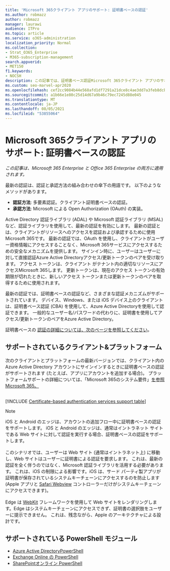 ```yaml
---
title: 'Microsoft 365クライアント アプリのサポート: 証明書ベースの認証'
ms.author: robmazz
author: robmazz
manager: laurawi
audience: ITPro
ms.topic: article
ms.service: o365-administration
localization_priority: Normal
ms.collection:
- Strat_O365_Enterprise
- M365-subscription-management
search.appverid:
- MET150
f1.keywords:
- NOCSH
description: この記事では、証明書ベース認証Microsoft 365クライアント アプリのサポートに関する詳細を確認します。
ms.custom: seo-marvel-apr2020
ms.openlocfilehash: cef2cc9084b44e568afd1df7291a21dce8c4ae3dd7a3feb8dcba31f20d5a31b0
ms.sourcegitcommit: a1b66e1e80c25d14d67a9b46c79ec7245d88e045
ms.translationtype: MT
ms.contentlocale: ja-JP
ms.lasthandoff: 08/05/2021
ms.locfileid: "53855064"
---
```

# <a name="microsoft-365-client-app-support-certificate-based-authentication"></a>Microsoft 365クライアント アプリのサポート: 証明書ベースの認証

*この記事は、Microsoft 365 Enterprise と Office 365 Enterprise の両方に適用されます。*

最新の認証は、認証と承認方法の組み合わせの傘下の用語です。 以下のようなメソッドがあります。

- **認証方法**: 多要素認証。クライアント証明書ベースの認証。
- **承認方法**: Microsoft による Open Authorization (OAuth) の実装。

Active Directory 認証ライブラリ (ADAL) や Microsoft 認証ライブラリ (MSAL) など、認証ライブラリを使用して、最新の認証を有効にします。 最新の認証とは、クライアントがリソースへのアクセスを認証および承認するために使用Microsoft 365です。 最新の認証では、OAuth を使用し、クライアントがユーザー資格情報にアクセスすることなく、Microsoft 365サービスにアクセスするための安全なメカニズムを提供します。 サインイン時に、ユーザーはユーザーに対して直接認証Azure Active Directoryアクセス/更新トークンのペアを受け取ります。 アクセス トークンは、クライアント がテナント内の適切なリソースにアクセスMicrosoft 365します。 更新トークンは、現在のアクセス トークンの有効期限が切れたときに、新しいアクセス トークンまたは更新トークンのペアを取得するために使用されます。

最新の認証では、証明書ベースの認証など、さまざまな認証メカニズムがサポートされています。 デバイス、Windows、または iOS デバイス上のクライアントは、証明書ベース認証 (CBA) を使用して、Azure Active Directoryを使用して認証できます。 一般的なユーザー名/パスワードの代わりに、証明書を使用してアクセス/更新トークンのペアをAzure Active Directory。

証明書ベースの [認証の詳細については、次のページを参照してください](/azure/active-directory/authentication/active-directory-certificate-based-authentication-get-started)。

## <a name="supported-clients--platforms"></a>サポートされているクライアント&プラットフォーム

次のクライアントとプラットフォームの最新バージョンでは、クライアント内の Azure Active Directory アカウントにサインインするときに証明書ベースの認証がサポートされます (たとえば、アプリにアカウントを追加する場合)。 プラットフォームサポートの詳細については、「Microsoft 365のシステム要件」[を参照Microsoft 365。](/microsoft-365/microsoft-365-and-office-resources)
<br>
<br>

[!INCLUDE [Certificate-based authentication services support table](../includes/microsoft-365-client-support-certificate-based-authentication-include.md)]

> [!NOTE]
> iOS と Android のエッジは、アカウントの追加フロー中に証明書ベースの認証をサポートします。 iOS と Android のエッジは、通常はイントラネット サイトである Web サイトに対して認証を実行する場合、証明書ベースの認証をサポートします。 <br><br>  このシナリオでは、ユーザーは Web サイト (通常はイントラネット上) に移動し、Web サイトはユーザーに証明書による認証を要求します。 これは、最新の認証を全く伴うのではなく、Microsoft 認証ライブラリを活用する必要があります。 これは、iOS の制限による影響です。iOS は、サード パーティ製アプリが証明書が保存されているシステムキーチェーンにアクセスするのを防止します (Apple アプリと [Safari Webview](https://developer.apple.com/documentation/safariservices/sfsafariviewcontroller) コントローラーだけがシステムキーチェーンにアクセスできます)。 <br><br> Edge は [WebKit](https://developer.apple.com/documentation/webkit) フレームワークを使用して Web サイトをレンダリングします。Edge はシステムキーチェーンにアクセスできず、証明書の選択肢をユーザーに提示できません。 これは、残念ながら、Apple のアーキテクチャによる設計です。

## <a name="supported-powershell-modules"></a>サポートされている PowerShell モジュール

- [Azure Active DirectoryPowerShell](/powershell/azure/active-directory/overview)
- [Exchange Online の PowerShell](/powershell/exchange/exchange-online-powershell)
- [SharePointオンライン PowerShell](/powershell/sharepoint/sharepoint-online/connect-sharepoint-online)
